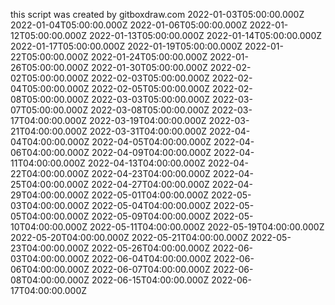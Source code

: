 this script was created by gitboxdraw.com
2022-01-03T05:00:00.000Z
2022-01-04T05:00:00.000Z
2022-01-06T05:00:00.000Z
2022-01-12T05:00:00.000Z
2022-01-13T05:00:00.000Z
2022-01-14T05:00:00.000Z
2022-01-17T05:00:00.000Z
2022-01-19T05:00:00.000Z
2022-01-22T05:00:00.000Z
2022-01-24T05:00:00.000Z
2022-01-26T05:00:00.000Z
2022-01-30T05:00:00.000Z
2022-02-02T05:00:00.000Z
2022-02-03T05:00:00.000Z
2022-02-04T05:00:00.000Z
2022-02-05T05:00:00.000Z
2022-02-08T05:00:00.000Z
2022-03-03T05:00:00.000Z
2022-03-07T05:00:00.000Z
2022-03-08T05:00:00.000Z
2022-03-17T04:00:00.000Z
2022-03-19T04:00:00.000Z
2022-03-21T04:00:00.000Z
2022-03-31T04:00:00.000Z
2022-04-04T04:00:00.000Z
2022-04-05T04:00:00.000Z
2022-04-06T04:00:00.000Z
2022-04-09T04:00:00.000Z
2022-04-11T04:00:00.000Z
2022-04-13T04:00:00.000Z
2022-04-22T04:00:00.000Z
2022-04-23T04:00:00.000Z
2022-04-25T04:00:00.000Z
2022-04-27T04:00:00.000Z
2022-04-29T04:00:00.000Z
2022-05-01T04:00:00.000Z
2022-05-03T04:00:00.000Z
2022-05-04T04:00:00.000Z
2022-05-05T04:00:00.000Z
2022-05-09T04:00:00.000Z
2022-05-10T04:00:00.000Z
2022-05-11T04:00:00.000Z
2022-05-19T04:00:00.000Z
2022-05-20T04:00:00.000Z
2022-05-21T04:00:00.000Z
2022-05-23T04:00:00.000Z
2022-05-26T04:00:00.000Z
2022-06-03T04:00:00.000Z
2022-06-04T04:00:00.000Z
2022-06-06T04:00:00.000Z
2022-06-07T04:00:00.000Z
2022-06-08T04:00:00.000Z
2022-06-15T04:00:00.000Z
2022-06-17T04:00:00.000Z
